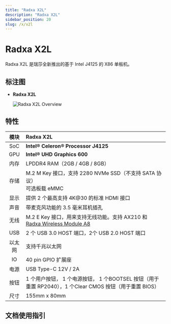 ```yaml
---
title: "Radxa X2L"
description: "Radxa X2L"
sidebar_position: 20
slug: /x/x2l
---
```


# Radxa X2L

Radxa X2L 是瑞莎全新推出的基于 Intel J4125 的 X86 单板机。

## 标注图

- **Radxa X2L**

  ![Radxa X2L Overview](/img/x/x2l/radxa_x2l_ports.webp)

## 特性

|  模块  | Radxa X2L                                                                                               |
| :----: | :------------------------------------------------------------------------------------------------------ |
|  SoC   | **Intel® Celeron® Processor J4125**                                                                   |
|  GPU   | **Intel® UHD Graphics 600**                                                                            |
|  内存  | LPDDR4 RAM（2GB / 4GB / 8GB）                                                                           |
|  存储  | M.2 M Key 接口，支持 2280 NVMe SSD（不支持 SATA 协议）<br/> 可选板载 eMMC                               |
|  显示  | 提供 2 个最高支持 4K@30 的标准 HDMI 接口                                                                |
|  声音  | 带麦克风功能的 3.5 毫米耳机插孔                                                                         |
|  无线  | M.2 E Key 接口，用来支持无线功能。支持 AX210 和 [Radxa Wireless Module A8](/accessories/wireless-a8)    |
|  USB   | 2 个 USB 3.0 HOST 端口，2个 USB 2.0 HOST 端口                                                           |
| 以太网 | 支持千兆以太网                                                                                          |
|   IO   | 40 pin GPIO 扩展座                                                                                      |
|  电源  | USB Type-C 12V / 2A                                                                                     |
|  按钮  | 1 个用户按钮， 1 个电源按钮， 1 个BOOTSEL 按钮（用于重置 RP2040），1 个Clear CMOS 按钮（用于重置 BIOS） |
|  尺寸  | 155mm x 80mm                                                                                            |

## 文档使用指引

<DocCardList />

